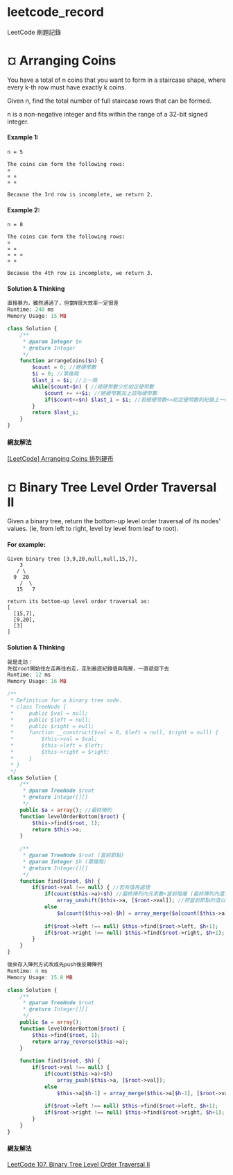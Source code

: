 # leetcode_record
LeetCode 刷題記錄  

# ¤ Arranging Coins
You have a total of n coins that you want to form in a staircase shape, where every k-th row must have exactly k coins.

Given n, find the total number of full staircase rows that can be formed.

n is a non-negative integer and fits within the range of a 32-bit signed integer.

#### Example 1:
```
n = 5

The coins can form the following rows:
¤
¤ ¤
¤ ¤

Because the 3rd row is incomplete, we return 2.
```
#### Example 2:
```
n = 8

The coins can form the following rows:
¤
¤ ¤
¤ ¤ ¤
¤ ¤

Because the 4th row is incomplete, we return 3.
```
#### Solution & Thinking
``` PHP
直接暴力，雖然通過了，但當N很大效率一定很差
Runtime: 240 ms
Memory Usage: 15 MB

class Solution {
    /**
     * @param Integer $n
     * @return Integer
     */
    function arrangeCoins($n) {
        $count = 0; //總硬幣數
        $i = 0; //第幾階
        $last_i = $i; //上一階
        while($count<$n) { //總硬幣數少於給定硬幣數
            $count += ++$i; //總硬幣數加上該階硬幣數
            if($count<=$n) $last_i = $i; //若總硬幣數<=給定硬幣數則紀錄上一階有幾個硬幣
        }
        return $last_i;
    }
}
```
#### 網友解法
[[LeetCode] Arranging Coins 排列硬币](https://www.cnblogs.com/grandyang/p/6026066.html)   


# ¤ Binary Tree Level Order Traversal II
Given a binary tree, return the bottom-up level order traversal of its nodes' values. (ie, from left to right, level by level from leaf to root).

#### For example: 
```
Given binary tree [3,9,20,null,null,15,7],
    3
   / \
  9  20
    /  \
   15   7
   
return its bottom-up level order traversal as:
[
  [15,7],
  [9,20],
  [3]
]
```
#### Solution & Thinking
``` PHP
就是走訪：
先從root開始往左走再往右走，走到最底紀錄值與階層，一直遞迴下去
Runtime: 12 ms
Memory Usage: 16 MB

/**
 * Definition for a binary tree node.
 * class TreeNode {
 *     public $val = null;
 *     public $left = null;
 *     public $right = null;
 *     function __construct($val = 0, $left = null, $right = null) {
 *         $this->val = $val;
 *         $this->left = $left;
 *         $this->right = $right;
 *     }
 * }
 */
class Solution {
    /**
     * @param TreeNode $root
     * @return Integer[][]
     */
    public $a = array(); //最終陣列
    function levelOrderBottom($root) {
        $this->find($root, 1);
        return $this->a;
    }
    
    /**
     * @param TreeNode $root (當前節點)
     * @param Integer $h (第幾階)
     * @return Integer[][]
     */
    function find($root, $h) {
        if($root->val !== null) { //若有值再處理
            if(count($this->a)<$h) //最終陣列內元素數<當前階層 (最終陣列內還沒有此階層的陣列)
                array_unshift($this->a, [$root->val]); //把當前節點的值以陣列形式放入最終陣列的頭
            else
                $a[count($this->a)-$h] = array_merge($a[count($this->a)-$h], [$root->val]); //把當前節點的值以陣列形式放入最終陣列同階層位置
            
            if($root->left !== null) $this->find($root->left, $h+1);
            if($root->right !== null) $this->find($root->right, $h+1);
        }
    }
}

後來存入陣列方式改成先push後反轉陣列
Runtime: 4 ms
Memory Usage: 15.8 MB

class Solution {
    /**
     * @param TreeNode $root
     * @return Integer[][]
     */
    public $a = array();
    function levelOrderBottom($root) {
        $this->find($root, 1);
        return array_reverse($this->a);
    }
    
    function find($root, $h) {
        if($root->val !== null) {
            if(count($this->a)<$h)
                array_push($this->a, [$root->val]);
            else
                $this->a[$h-1] = array_merge($this->a[$h-1], [$root->val]);
            
            if($root->left !== null) $this->find($root->left, $h+1);
            if($root->right !== null) $this->find($root->right, $h+1);
        }
    }
}
```
#### 網友解法
[LeetCode 107. Binary Tree Level Order Traversal II](https://skyyen999.gitbooks.io/-leetcode-with-javascript/content/questions/107md.html) 

